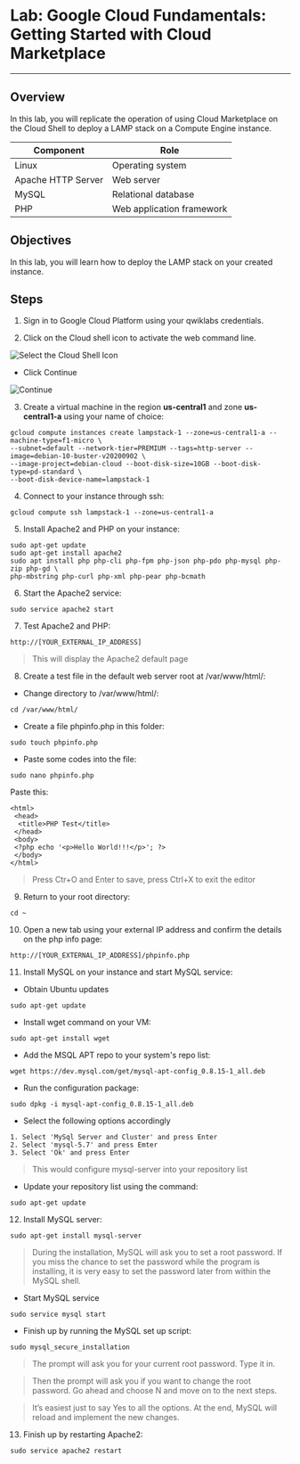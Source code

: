 # Lab: Google Cloud Fundamentals: Getting Started with Cloud Marketplace

---

## Overview
In this lab, you will replicate the operation of using Cloud Marketplace on the Cloud Shell to deploy a LAMP stack on a Compute Engine instance.

| Component | Role |
| ----------- | ----------- |
| Linux | Operating system |
| Apache HTTP Server | Web server |
| MySQL | Relational database |
| PHP | Web application framework |

## Objectives
In this lab, you will learn how to deploy the LAMP stack on your created instance.

## Steps
1. Sign in to Google Cloud Platform using your qwiklabs credentials.

2. Click on the Cloud shell icon to activate the web command line.

![Select the Cloud Shell Icon](https://storage.googleapis.com/practise-test-cloud-shell-icon/personal%20shell%20stuff.png)
- Click Continue

![Continue](https://storage.googleapis.com/practise-test-cloud-shell-icon/Continue.png)

3. Create a virtual machine in the region **us-central1** and zone **us-central1-a** using your name of choice:

```
gcloud compute instances create lampstack-1 --zone=us-central1-a --machine-type=f1-micro \
--subnet=default --network-tier=PREMIUM --tags=http-server --image=debian-10-buster-v20200902 \
--image-project=debian-cloud --boot-disk-size=10GB --boot-disk-type=pd-standard \
--boot-disk-device-name=lampstack-1
```

4. Connect to your instance through ssh:

```
gcloud compute ssh lampstack-1 --zone=us-central1-a
```

5. Install Apache2 and PHP on your instance:

```
sudo apt-get update
sudo apt-get install apache2
sudo apt install php php-cli php-fpm php-json php-pdo php-mysql php-zip php-gd \
php-mbstring php-curl php-xml php-pear php-bcmath
```

6. Start the Apache2 service:

```
sudo service apache2 start
```

7. Test Apache2 and PHP:

```
http://[YOUR_EXTERNAL_IP_ADDRESS]
```
> This will display the Apache2 default page

8. Create a test file in the default web server root at /var/www/html/:

- Change directory to /var/www/html/:

```
cd /var/www/html/
```

- Create a file phpinfo.php in this folder:

```
sudo touch phpinfo.php
```

- Paste some codes into the file:

```
sudo nano phpinfo.php
```

Paste this:

```
<html>
 <head>
  <title>PHP Test</title>
 </head>
 <body>
 <?php echo '<p>Hello World!!!</p>'; ?> 
 </body>
</html>
```

> Press Ctr+O and Enter to save, press Ctrl+X to exit the editor

9. Return to your root directory:

```
cd ~
```

10. Open a new tab using your external IP address and confirm the details on the php info page:

```
http://[YOUR_EXTERNAL_IP_ADDRESS]/phpinfo.php
```

11. Install MySQL on your instance and start MySQL service:

- Obtain Ubuntu updates
```
sudo apt-get update
```

- Install wget command on your VM:

```
sudo apt-get install wget
```

- Add the MSQL APT repo to your system's repo list:

```
wget https://dev.mysql.com/get/mysql-apt-config_0.8.15-1_all.deb
```

- Run the configuration package:

```
sudo dpkg -i mysql-apt-config_0.8.15-1_all.deb
```

- Select the following options accordingly

``` 
1. Select 'MySql Server and Cluster' and press Enter
2. Select 'mysql-5.7' and press Emter
3. Select 'Ok' and press Enter
```

> This would configure mysql-server into your repository list

- Update your repository list using the command:

```
sudo apt-get update
```

12. Install MySQL server:

```
sudo apt-get install mysql-server
```

> During the installation, MySQL will ask you to set a root password. If you miss the chance to set the password while the program is installing, it is very easy to set the password later from within the MySQL shell.

- Start MySQL service
```
sudo service mysql start
```

- Finish up by running the MySQL set up script:

```
sudo mysql_secure_installation
```

> The prompt will ask you for your current root password. Type it in.

> Then the prompt will ask you if you want to change the root password. Go ahead and choose N and move on to the next steps.

> It’s easiest just to say Yes to all the options. At the end, MySQL will reload and implement the new changes.


13. Finish up by restarting Apache2:

```
sudo service apache2 restart
```
